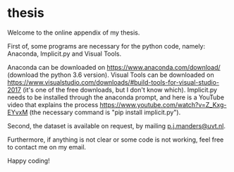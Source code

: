 # thesis
Welcome to the online appendix of my thesis.

First of, some programs are necessary for the python code, namely: Anaconda, Implicit.py and Visual Tools.

Anaconda can be downloaded on https://www.anaconda.com/download/  (download the python 3.6 version).
Visual Tools can be downloaded on https://www.visualstudio.com/downloads/#build-tools-for-visual-studio-2017 (it's one of the free downloads, but I don't know which).
Implicit.py needs to be installed through the anaconda prompt, and here is a YouTube video that explains the process https://www.youtube.com/watch?v=Z_Kxg-EYvxM (the necessary command is "pip install implicit.py").

Second, the dataset is available on request, by mailing p.j.manders@uvt.nl.

Furthermore, if anything is not clear or some code is not working, feel free to contact me on my email.

Happy coding!
